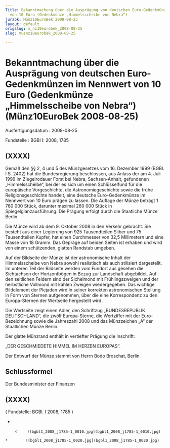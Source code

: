 ```yaml
---
Title: Bekanntmachung über die Ausprägung von deutschen Euro-Gedenkmünzen im Nennwert
  von 10 Euro (Gedenkmünze „Himmelsscheibe von Nebra“)
jurabk: Münz10EuroBek 2008-08-25
layout: default
origslug: m_nz10eurobek_2008-08-25
slug: muenz10eurobek_2008-08-25

---
```


# Bekanntmachung über die Ausprägung von deutschen Euro-Gedenkmünzen im Nennwert von 10 Euro (Gedenkmünze „Himmelsscheibe von Nebra“) (Münz10EuroBek 2008-08-25)

Ausfertigungsdatum
:   2008-08-25

Fundstelle
:   BGBl I: 2008, 1785

## (XXXX)

Gemäß den §§ 2, 4 und 5 des Münzgesetzes vom 16. Dezember 1999 (BGBl.
I S. 2402) hat die Bundesregierung beschlossen, aus Anlass der am 4.
Juli 1999 im Ziegelrodauer Forst bei Nebra, Sachsen-Anhalt, gefundenen
„Himmelsscheibe“, bei der es sich um einen Schlüsselfund für die
europäische Vorgeschichte, die Astronomiegeschichte sowie die frühe
Religionsgeschichte handelt, eine deutsche Euro-Gedenkmünze im
Nennwert von 10 Euro prägen zu lassen. Die Auflage der Münze beträgt 1
760 000 Stück, darunter maximal 260 000 Stück in
Spiegelglanzausführung. Die Prägung erfolgt durch die Staatliche Münze
Berlin.

Die Münze wird ab dem 9. Oktober 2008 in den Verkehr gebracht. Sie
besteht aus einer Legierung von 925 Tausendteilen Silber und 75
Tausendteilen Kupfer, hat einen Durchmesser von 32,5 Millimetern und
eine Masse von 18 Gramm. Das Gepräge auf beiden Seiten ist erhaben und
wird von einem schützenden, glatten Randstab umgeben.

Auf der Bildseite der Münze ist der astronomische Inhalt der
Himmelsscheibe von Nebra sowohl realistisch als auch stilisiert
dargestellt. Im unteren Teil der Bildseite werden vom Fundort aus
gesehen die Sichtachsen der Horizontbögen in Bezug zur Landschaft
abgebildet. Auf den seitlichen Feldern sind der Sichelmond mit
Frühlingszweigen und der herbstliche Vollmond mit kahlen Zweigen
wiedergegeben. Das wichtige Bildelement der Plejaden wird in seiner
korrekten astronomischen Stellung in Form von Sternen aufgenommen,
über die eine Korrespondenz zu den Europa-Sternen der Wertseite
hergestellt wird.

Die Wertseite zeigt einen Adler, den Schriftzug „BUNDESREPUBLIK
DEUTSCHLAND“, die zwölf Europa-Sterne, die Wertziffer mit der Euro-
Bezeichnung sowie die Jahreszahl 2008 und das Münzzeichen „A“ der
Staatlichen Münze Berlin.

Der glatte Münzrand enthält in vertiefter Prägung die Inschrift:

„DER GESCHMIEDETE HIMMEL IM HERZEN EUROPAS“.

Der Entwurf der Münze stammt von Herrn Bodo Broschat, Berlin.

## Schlussformel

Der Bundesminister der Finanzen

## (XXXX)

( Fundstelle: BGBl. I 2008, 1785 )

*    *        ![bgbl1_2008_j1785-1_0010.jpg](bgbl1_2008_j1785-1_0010.jpg)
    *        ![bgbl1_2008_j1785-1_0020.jpg](bgbl1_2008_j1785-1_0020.jpg)


